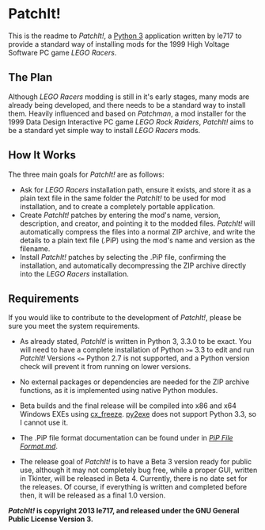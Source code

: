 PatchIt!
========

This is the readme to *PatchIt!*, a [Python 3](http://www.python.org) application written by le717 to provide a standard way of 
installing mods for the 1999 High Voltage Software PC game *LEGO Racers*.

The Plan
--------

Although *LEGO Racers* modding is still in it's early stages, many mods are already being developed, and there 
needs to be a standard way to install them. Heavily influenced and based on *Patchman*, a mod installer for 
the 1999 Data Design Interactive PC game *LEGO Rock Raiders*, *PatchIt!* aims to be a standard yet simple way 
to install *LEGO Racers* mods.

How It Works
------------

The three main goals for *PatchIt!* are as follows:

* Ask for *LEGO Racers* installation path, ensure it exists, and store it as a plain text file in the same folder the *PatchIt!* to be used for mod 
installation, and to create a completely portable application.
* Create *PatchIt!* patches by entering the mod's name, version, description, and creator, and pointing it to the modded files. *PatchIt!* will automatically compress the files into a normal ZIP archive, and write the details to a plain text file (.PiP) using the mod's name and version as the filename.
* Install *PatchIt!* patches by selecting the .PiP file, confirming the installation, and automatically decompressing the ZIP archive directly into the *LEGO 
Racers* installation.

Requirements
------------

If you would like to contribute to the development of *PatchIt!*, please be sure you meet the system requirements.

* As already stated, *PatchIt!* is written in Python 3, 3.3.0 to be exact. You will need to have a complete installation of Python `>=` 3.3 to edit and run 
*PatchIt!* Versions `<=` Python 2.7 is not supported, and a Python version check will prevent it from running on lower versions.

* No external packages or dependencies are needed for the ZIP archive functions, as it is implemented using native Python modules.
* Beta builds and the final release will be compiled into x86 and x64 Windows EXEs using [cx_freeze](cx-freeze.sourceforge.net). [py2exe](http://www.py2exe.org)
 does not support Python 3.3, so I cannot use it.
 
* The .PiP file format documentation can be found under in [*PiP File Format.md*](https://github.com/le717/PatchIt/blob/rewrite/PiP%20File%20Format.md).

* The release goal of *PatchIt!* is to have a Beta 3 version ready for public use, although it may not completely bug free, while a proper GUI, written in Tkinter, will be released in Beta 4. Currently, there is no date set for the releases. Of course, if everything is written and completed before then, it will be released as a final 1.0 version.

***PatchIt!* is copyright 2013 le717, and released under the GNU General Public License Version 3.**